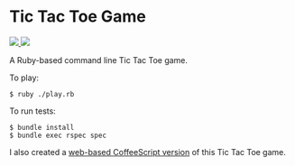 # Tic Tac Toe Game

<a href="http://travis-ci.org/spadin/tictactoe">
  <img src="https://secure.travis-ci.org/spadin/tictactoe.png?rvm=1.9.3" />
</a> 
<a href="https://codeclimate.com/github/spadin/tictactoe">
  <img src="https://codeclimate.com/badge.png" />
</a>

A Ruby-based command line Tic Tac Toe game.

To play:

    $ ruby ./play.rb

To run tests:

    $ bundle install
    $ bundle exec rspec spec

I also created a [web-based CoffeeScript version][1] of this Tic Tac Toe game.

[1]: https://github.com/spadin/tictactoe/tree/v0.1